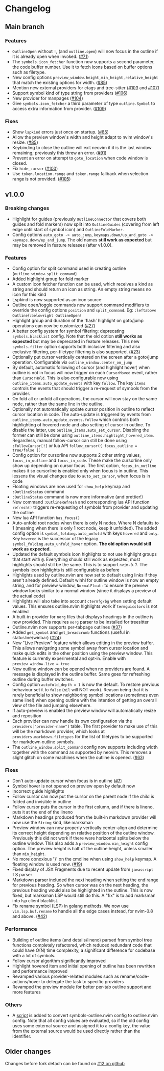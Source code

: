 # Changelog

<!--
### Breaking changes

### Features

### Fixes

### Performance

### Others
-->

## Main branch

### Features

- `OutlineOpen` without `!`, (and `outline.open`) will now focus in the outline if it is
  already open when invoked.
  ([#71](https://github.com/hedyhli/outline.nvim/issues/71))
- The `symbols.icon_fetcher` function now supports a second parameter, the code
  buffer number. Use it to fetch icons based on buffer options such as filetype.
- New config options `preview_window.height,min_height,relative_height` that
  match the existing options for width.
  ([#85](https://github.com/hedyhli/outline.nvim/pull/85))
- Mention new external providers for ctags and tree-sitter
  ([#103](https://github.com/hedyhli/outline.nvim/pull/103) and
  [#107](https://github.com/hedyhli/outline.nvim/pull/107))
- Support symbol kind of type string from providers
  ([#106](https://github.com/hedyhli/outline.nvim/pull/106))
- New provider for manpages
  ([#104](https://github.com/hedyhli/outline.nvim/pull/104))
- Give `symbols.icon_fetcher` a third parameter of type `outline.Symbol` to
  access extra information from provider.
  ([#109](https://github.com/hedyhli/outline.nvim/pull/109))

### Fixes

- Show `lspkind` errors just once on startup.
  ([#85](https://github.com/hedyhli/outline.nvim/pull/85))
- Allow the preview window's width and height adapt to nvim window's resize.
  ([#85](https://github.com/hedyhli/outline.nvim/pull/85))
- Keybinding to close the outline will exit neovim if it is the last window
  remaining; previously this threw an error.
  ([#91](https://github.com/hedyhli/outline.nvim/pull/91))
- Prevent an error on attempt to `goto_location` when code window is closed.
- Fix `hide_cursor`
  ([#100](https://github.com/hedyhli/outline.nvim/pull/100))
- Use `token.location.range` and `token.range` fallback when selection range is
  not provided.
  ([#105](https://github.com/hedyhli/outline.nvim/pull/105))

## v1.0.0

### Breaking changes

- Highlight for guides (previously `OutlineConnector` that covers both guides
  and fold markers) now split into `OutlineGuides` (covering from left edge until
  start of symbol icon) and `OutlineFoldMarker`.
- Config options `auto_goto -> auto_jump`, `keymaps.down/up_and_goto ->
  keymaps.down/up_and_jump`. The old names **still work as expected** but may be
  removed in feature releases (after v1.0.0).

### Features

- Config option for split command used in creating outline (`outline_window.split_command`)
- Added highlight group for fold marker
- A custom icon fetcher function can be used, which receives a kind as string and should
  return an icon as string. An empty string means no icon for this kind
- Lspkind is now supported as an icon source
- Outline open/toggle commands now support command modifiers to override the
  config options `position` and `split_command`. Eg: `:leftabove
  Outline`/`:belowright OutlineOpen!`
- Highlight group and duration of the 'flash' highlight on goto/jump operations
  can now be customized
  ([#27](https://github.com/hedyhli/outline.nvim/issues/27))
- A better config system for symbol filtering: deprecating `symbols.blacklist`
  config. Note that the old option **still works as expected** but may be
  deprecated in feature releases. This new `symbols.filter` option supports both
  inclusive filtering and also exclusive filtering, per-filetype filtering is
  also supported. ([#23](https://github.com/hedyhli/outline.nvim/issues/23))
- Optionally put cursor vertically centered on the screen after a goto/jump
  operation. Configurable via `outline_window.center_on_jump`
- By default, automatic following of cursor (and highlight hover) when outline
  is not in focus will now trigger on each `CursorMoved` event, rather than
  `CursorHold`. This is also configurable now using
  `outline_items.auto_update_events` with key `follow`. The key `items` controls
  the events that should trigger a re-request of symbols from the provider.
- On fold all or unfold all operations, the cursor will now stay on the same
  node, rather than the same line in the outline.
- Optionally not automatically update cursor position in outline to reflect
  cursor location in code. The auto-update is triggered by events from
  `outline_items.auto_update_events.follow` which controls both highlighting of
  hovered node and also setting of cursor in outline. To disable the latter,
  use `outline_items.auto_set_cursor`. Disabling the former can still be done using
  `outline_items.highlight_hovered_item`. Regardless, manual follow-cursor can
  still be done using `:FollowCursor[!]` or lua API `follow_cursor({
  focus_outline = true/false })`
- Config option for cursorline now supports 2 other string values,
  `focus_in_outline` and `focus_in_code`. These make the cursorline only show up
  depending on cursor focus. The first option, `focus_in_outline` makes it so
  cursorline is enabled only when focus is in outline. This lessens the visual
  changes due to `auto_set_cursor`, when focus is in code
- Floating windows are now used for `show_help` keymap and `:OutlineStatus` command
- `:OutlineStatus` command is now more informative (and prettier!)
- New command `:OutlineRefresh` and corresponding lua API function
  `refresh()` triggers re-requesting of symbols from provider and updating the
  outline
- New lua API function `has_focus()`
- Auto-unfold root nodes when there is only N nodes. Where N defaults to 1
  (meaning when there is only 1 root node, keep it unfolded). The added config
  option is `symbol_folding.auto_unfold` with keys `hovered` and `only`.
  Key `hovered` is the successor of the legacy `symbol_folding.auto_unfold_hover`
  option. **The old option would still work as expected.**
- Updated the default symbols icon highlights to not use highlight groups that
  start with `@`. Everything should still work as expected, most highlights
  should still be the same. This is to support `nvim-0.7`. The symbols icon
  highlights is still configurable as before
- Highlights used by outline.nvim are now set to default using links if they
  aren't already defined. Default winhl for outline window is now an empty
  string, and for preview window, `NormalFloat:` to ensure the preview window
  looks similar to a normal window (since it displays a preview of the actual
  code)
- Highlights will also take into account `ctermfg/bg` when setting default values.
  This ensures outline.nvim highlights work if `termguicolors` is not enabled
- A built-in provider for `norg` files that displays headings in the outline is now
  provided. This requires `norg` parser to be installed for treesitter
- Outline.nvim now supports per-tabpage outlines
  ([#37](https://github.com/hedyhli/outline.nvim/issues/37))
- Added `get_symbol` and `get_breadcrumb` functions (useful in
  statusline/winbar) ([#24](https://github.com/hedyhli/outline.nvim/issues/24))
- New "Live Preview" feature which allows editing in the preview buffer. This
  allows navigating some symbol away from cursor location and make quick edits in
  the other position using the preview window. This feature is currently
  experimental and opt-in. Enable with `preview_window.live = true`
- New outline window can be opened when no providers are found. A message is
  displayed in the outline buffer. Same goes for refreshing outline during buffer
  switches.
- Config option `autofold_depth = 1` is now the default. To restore previous
  behaviour set it to `false` (`nil` will NOT work). Reason being that it is
  rarely beneficial to show neighboring symbol locations (sometimes even same
  line!) when opening outline with the intention of getting an overall view of
  the file and jumping elsewhere.
- If auto-preview is enabled the preview window will automatically resize and
  reposition
- Each provider can now handle its own configuration via the
  `providers["provider-name"]` table. The first provider to make use of this will
  be the markdown provider, which looks at `providers.markdown.filetypes` for
  the list of filetypes to be supported for markdown outline symbols.
- The `outline_window.split_command` config now supports including width
  together with the command as supported by neovim. This removes a slight glitch
  on some machines when the outline is opened.
  ([#63](https://github.com/hedyhli/outline.nvim/issues/63))

### Fixes

- Don't auto-update cursor when focus is in outline
  ([#7](https://github.com/hedyhli/outline.nvim/issues/7))
- Symbol hover is not opened on preview open by default now
- Incorrect guide highlights
- Follow cursor can now put the cursor on the parent node if the child is
  folded and invisible in outline
- Follow cursor puts the cursor in the first column, and if there is lineno,
  puts it at the end of the lineno
- Markdown headings produced from the built-in markdown provider will now
  use the `String` kind, like marksman
- Preview window can now properly vertically center-align and determine its
  correct height depending on relative position of the outline window. Previously
  this did not work if there were horizontal splits below the outline window.
  This also adds a `preview_window.min_height` config option. The preview height
  is half of the outline height, unless smaller than `min_height`.
- No more obnoxious '}' on the cmdline when using `show_help` keymap. A
  floating window is used now.
  ([#19](https://github.com/hedyhli/outline.nvim/issues/19))
- Fixed display of JSX Fragments due to recent update from `javascript` TS
  parser
- Markdown parser included the next heading when setting the end range for
  previous heading. So when cursor was on the next heading, the previous heading
  would also be highlighted in the outline. This is now fixed, but marksman LSP
  would still do this. A "fix" is to add marksman into lsp client blacklist.
- Fix rename symbol (LSP) in golang methods. We now use `vim.lsp.buf.rename` to
  handle all the edge cases instead, for nvim-0.8 and above.
  ([#42](https://github.com/hedyhli/outline.nvim/issues/42))

### Performance

- Building of outline items (and details/lineno) parsed from symbol tree
  functions completely refactored, which reduced redundant code that could have
  O(N) time complexity, a significant difference for codebase with a lot of
  symbols.
- Follow cursor algorithm significantly improved
- Highlight hovered item and initial opening of outline has been rewritten and
  performance improved
- Revamped various provider-related modules such as rename/code-actions/hover
  to delegate the task to specific providers
- Revamped the preview module for better per-tab outline support and more features

### Others

- A [script](scripts/convert-symbols-outline-opts.lua) is added to convert
  symbols-outline.nvim config to outline.nvim config. Note that all config values
  are evaluated, so if the old config uses some external source and assigned it
  to a config key, the value from the external source would be used directly
  rather than the identifier.

## Older changes

Changes before fork detach can be found on [#12 on github](https://github.com/hedyhli/outline.nvim/issues/12)
